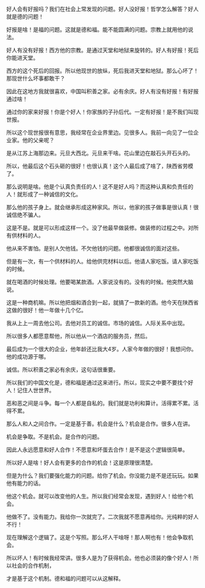 好人会有好报吗？我们在社会上常发现的问题。好人没好报！哲学怎么解答？好人就是德的问题！

好报是啥！是福的问题。这就是德和福。能不能圆满的问题。宗教上就用他的说法。

好人有没有好报！西方他的宗教。是通过天堂和地狱来旋转的。好人有好报！死后你能进天堂。

西方的这个死后的回报。所以他现世的放纵，死后我进天堂和地狱。那么心坏了！那现世什么坏事都敢干？

因此在这地方我就很喜欢，中国叫积善之家。必有余庆。好人有没有好报！有好报通过啥！

通过你的家来好报！你是个好人！你家族的子孙后代。一定有好报！是不我们叫现世报。

所以这个现世报很有意思，我经常在企业界里边。见很多人。我前一向见了一位企业家。他的父亲呢？

是从江苏上海那边来。元旦大西北。元旦来干啥。花山里边在敲石头开石头的。

所以，他最后这个石头砸的很好！也很认真！这个人最后成了啥了，陕西省劳模了。

那么说明是啥。他是个认真负责任的人！这不是好人吗？而这种认真和负责任的人！就形成了一种诚信的文化。

那么他的孩子身上。就会继承形成这种家风。所以，他家的孩子做事是很认真！很诚信绝不骗人。

这是不是。就是可以形成这样一个。没了他最早做装修。做装修的过程之中。对所有供材料的人。

他从来不害怕。是别人欠他钱。不欠他钱的问题。他都很诚信的面对这些。

但是有一次，有一个供材料的人。给他供完材料以后。他请人家吃饭。请人家吃饭的时候。

就在喝酒的时候处理。他要喝某款酒。人家说没有的。没有的时候。他突然大脑说。

这是一种商机嘛。所以他把烟和酒合到一起，就搞了一款新的酒。他今天在陕西省这做的很好！他一年做十几个亿。

我从上上一周去他公司。去他对员工的诚信。市场的诚信。人际关系中出现。

所以很多人都愿意帮他，所以他从一个酒店的服务员，然后。

最后成为一个很大的企业，他年龄还比我大4岁。人家今年做的很好！我想问你。他的成功源于哪。

诚信。所以积善之家必有余庆，这句话很重要。

所以我们的中国文化是，德和福是通过这来进行。所以，现实之中要不要找个好人！记住人世世界。

恶和恶之间是斗争。每一个人都是自私的。我们就是功利和算计。活得累不累。活得不累。

那么人和人之间合作。一定是基于善。机会是什么？机会是合作。很多人在讲。

机会是争取。不是机会。是合作的问题。

因此人永远愿意和好人合作！不愿意和坏蛋去合作！是不是这个逻辑很简单。

所以好人是啥！好人会有更多的合作的机会！这是原理很清楚。

但是为什么？我们要强化能力的问题。给你了机会。你没能力是不是还玩玩。如果他有能力的话。

他这个机会。就可以改变他的人生。所以我们经常会发现，遇到好人！给他个机会。

他做不了。没有能力。我给你一次就完了。二次我就不愿意再给你。光纯粹的好人不行！

现在理解这个逻辑了。这是个写照。那么坏人干啥呀！那人啊也有！他会争取机会。

所以坏人！有时候我经常讲。很多人是为了获得机会。他也必须装的像个好人！所以社会的合作机制，

才是基于这个机制。德和福的问题可以从这解释。